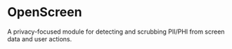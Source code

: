 # OpenScreen
A privacy-focused module for detecting and scrubbing PII/PHI from screen data and user actions.
